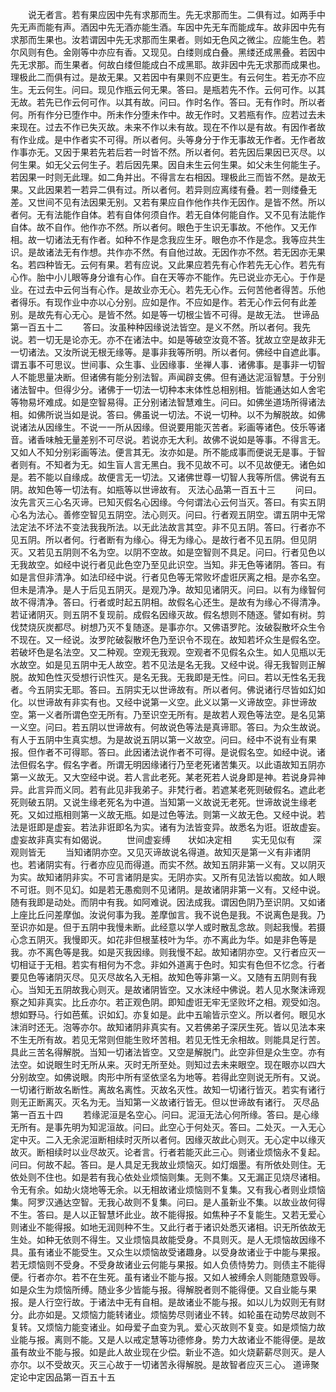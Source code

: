 <!-- { "loadSidebar": true } -->
　　说无者言。若有果应因中先有求那而生。先无求那而生。二俱有过。如两手中先无声而能有声。酒因中先无酒亦能生酒。车因中先无车而能成车。故非因中先有求那而生果也。汝若谓因中先无求那而生果者。则如无色风之微尘。应能生色。若尔风则有色。金刚等中亦应有香。又现见。白缕则成白叠。黑缕还成黑叠。若因中先无求那。而生果者。何故白缕但能成白不成黑耶。故非因中先无求那而成果也。理极此二而俱有过。是故无果。又若因中有果则不应更生。有云何生。若无亦不应生。无云何生。问曰。现见作瓶云何无果。答曰。是瓶若先不作。云何可作。以其无故。若先已作云何可作。以其有故。问曰。作时名作。答曰。无有作时。所以者何。所有作分已堕作中。所未作分堕未作中。故无作时。又若瓶有作。应若过去未来现在。过去不作已失灭故。未来不作以未有故。现在不作以是有故。有因作者故有作业成。是中作者实不可得。所以者何。头等身分于作无事故无作者。无作者故作事亦无。又因于果若先若后若一时皆不然。所以者何。若先因后果因已灭尽。以何生果。如无父云何生子。若后因先果。因自未生云何生果。如父未生何能生子。若因果一时则无此理。如二角并出。不得言左右相因。理极此三而皆不然。是故无果。又此因果若一若异二俱有过。所以者何。若异则应离缕有叠。若一则缕叠无差。又世间不见有法因果无别。又若有果应自作他作共作无因作。是皆不然。所以者何。无有法能作自体。若有自体何须自作。若无自体何能自作。又不见有法能作自体。故不自作。他作亦不然。所以者何。眼色于生识无事故。不他作。又无作相。故一切诸法无有作者。如种不作是念我应生牙。眼色亦不作是念。我等应共生识。是故诸法无有作想。共作亦不然。有自他过故。无因作亦不然。若无因亦无果名。若四种皆无。云何有果。若有应说。又此果应若先有心作若先无心作。若先有心作。胎中小儿眼等身分谁有心作。自在天等亦不能作。先已说业亦无心。于作是业。在过去中云何当有心作。是故业亦无心。若先无心作。云何苦他者得苦。乐他者得乐。有现作业中亦以心分别。应如是作。不应如是作。若无心作云何有此差别。是故先有心无心。是皆不然。如是等一切根尘皆不可得。是故无法。
世谛品第一百五十二
　　答曰。汝虽种种因缘说法皆空。是义不然。所以者何。我先说。若一切无是论亦无。亦不在诸法中。如是等破空汝竟不答。犹故立空是故非无一切诸法。又汝所说无根无缘等。是事非我等所明。所以者何。佛经中自遮此事。谓五事不可思议。世间事、众生事、业因缘事．坐禅人事．诸佛事。是事非一切智人不能思量决断。但诸佛有能分别法智。声闻辟支佛。但有通达泥洹智慧。于分别诸法智中。但得少分。诸佛于一切法一切种本末体性总相别相。皆能通达如人舍宅等物易坏难成。如是空智易得。正分别诸法智慧难生。问曰。如佛坐道场所得诸法相。如佛所说当如是说。答曰。佛虽说一切法。不说一切种。以不为解脱故。如佛说诸法从因缘生。不说一一所从因缘。但说要用能灭苦者。彩画等诸色。伎乐等诸音。诸香味触无量差别不可尽说。若说亦无大利。故佛不说如是等事。不得言无。又如人不知分别彩画等法。便言其无。汝亦如是。所不能成事而便说无是事。于智者则有。不知者为无。如生盲人言无黑白。我不见故不可。以不见故便无。诸色如是。若不能以自缘成。故便言无一切法。又诸佛世尊一切智人我等所信。佛说有五阴。故知色等一切法有。如瓶等以世谛故有。
灭法心品第一百五十三
　　问曰。汝先言灭三心名灭谛。已知灭假名心因缘。今何谓法心云何当灭。答曰。有实五阴心名为法心。善修空智见五阴空。法心则灭。问曰。行者观五阴空。谓五阴中无常法定法不坏法不变法我我所法。以无此法故言其空。非不见五阴。答曰。行者亦不见五阴。所以者何。行者断有为缘心。得无为缘心。是故行者不见五阴。但见阴灭。又若见五阴则不名为空。以阴不空故。如是空智则不具足。问曰。行者见色以无我故空。如经中说行者见此色空乃至见此识空。当知。非无色等诸阴。答曰。有如是言但非清净。如法印经中说。行者见色等无常败坏虚诳厌离之相。是亦名空。但未是清净。是人于后见五阴灭。是观乃净。故知见诸阴灭。问曰。以有为缘智何故不得清净。答曰。行者或时起五阴相。故假名心还生。是故有为缘心不得清净。若证诸阴灭。则五阴不复现前。成假名因缘灭故。假名想则不随逐。譬如有树。剪伐焚烧灰炭都尽。树想乃灭不复随逐。是事亦尔。又佛语罗陀。汝破裂散坏众生令不现在。又一经说。汝罗陀破裂散坏色乃至识令不现在。故知若坏众生是假名空。若破坏色是名法空。又二种观。空观无我观。空观者不见假名众生。如人见瓶以无水故空。如是见五阴中无人故空。若不见法是名无我。又经中说。得无我智则正解脱。故知色性灭受想行识性灭。是名无我。无我即是无性。问曰。若以无性名无我者。今五阴实无耶。答曰。五阴实无以世谛故有。所以者何。佛说诸行尽皆如幻如化。以世谛故有非实有也。又经中说第一义空。此义以第一义谛故空。非世谛故空。第一义者所谓色空无所有。乃至识空无所有。是故若人观色等法空。是名见第一义空。问曰。若五阴以世谛故有。何故说色等法是真谛耶。答曰。为众生故说。有人于五阴中生真实想。为是故说五阴以第一义故空。问曰。经中不说有业有果报。但作者不可得耶。答曰。此因诸法说作者不可得。是说假名空。如经中说。诸法但假名字。假名字者。所谓无明因缘诸行乃至老死诸苦集灭。以此语故知五阴亦第一义故无。又大空经中说。若人言此老死。某老死若人说身即是神。若说身异神异。此言异而义同。若有此见非我弟子。非梵行者。若遮某老死则破假名。遮此老死则破五阴。又说生缘老死名为中道。当知第一义故说无老死。世谛故说生缘老死。又如过瓶相则第一义故无瓶。如是过色等法。则第一义故无色。又经中说。若法是诳即是虚妄。若法非诳即名为实。诸有为法皆变异。故悉名为诳。诳故虚妄。虚妄故非真实有如偈说。
　　世间虚妄缚　　状如决定相
　　实无见似有　　深观则皆无
　　当知诸阴亦空。又见灭谛故说名得道。故知灭是第一义有非诸阴也。若诸阴实有。行者亦应见而得道。而实不然。故知五阴非第一义有。又以阴灭为实。故知诸阴非实。不可言诸阴是实。无阴亦实。又所有见法皆以痴故。如人眼不可诳。则不见幻。如是若无愚痴则不见诸阴。是故诸阴非第一义有。又经中说。随有我即是动处。而阴中有我。如阿难说。因法成我。谓因色阴乃至识阴。又如诸上座比丘问差摩伽。汝说何事为我。差摩伽言。我不说色是我。不说离色是我。乃至识亦如是。但于五阴中我慢未断。此经意以学人或时散乱念故。则起我慢。若摄心念五阴灭。我慢即灭。如花非但根茎枝叶为华。亦不离此为华。如是非色等是我。亦不离色等是我。如是灭我因缘。则我慢不起。故知诸阴亦空。又行者应灭一切相证于无相。若实有相何为不念。非如外道离于色时。知实有色但不忆念。行者要见色等诸阴灭尽。见灭尽故名入无相。故知色等非第一义。又随有五阴则有我心。当知无五阴故我心则灭。是故诸阴皆空。又水沫经中佛说。若人见水聚沫谛观察之知非真实。比丘亦尔。若正观色阴。即知虚诳无牢无坚败坏之相。观受如泡。想如野马。行如芭蕉。识如幻。亦复如是。此中五喻皆示空义。所以者何。眼见水沫消时还无。泡等亦尔。故知诸阴非真实有。又若佛弟子深厌生死。皆以见法本来不生无所有故。若见无常则但能生败坏苦相。若见无性无余相故。则能具足行苦。具此三苦名得解脱。当知一切诸法皆空。又空是解脱门。此空非但是众生空。亦有法空。如说眼生时无所从来。灭时无所至处。则知过去未来眼空。现在眼亦以四大分别故空。如佛说眼。肉形中所有坚依坚名为地等。若得此空则说无所有。又说。一切诸行断故名断性。离故名离性。灭故名灭性。故知一切诸行皆灭。若实有诸行则无正断离灭。灭名为无。当知第一义故诸行皆无。但以世谛故有诸行。
灭尽品第一百五十四
　　若缘泥洹是名空心。问曰。泥洹无法心何所缘。答曰。是心缘无所有。是事先明为知泥洹故。问曰。此空心于何处灭。答曰。二处灭。一入无心定中灭。二入无余泥洹断相续时灭所以者何。因缘灭故此心则灭。无心定中以缘灭故灭。断相续时以业尽故灭。论者言。行者若能灭此三心。则诸业烦恼永不复起。问曰。何故不起。答曰。是人具足无我故业烦恼灭。如灯烟墨。有所依处则住。无依处则不住也。如是若有我心依处业烦恼则集。无则不集。又无漏正见烧尽诸相。令无有余。如劫火烧地等无余。以无相故诸业烦恼则不复集。又有我心者则业烦恼集。阿罗汉通达空智。无我心故则不复集。问曰。是人虽新业不集。以故业故何得不生。答曰。是人以正智慧坏此业。故不能得报。如焦种子不复能生。又若无爱心则诸业不能得报。如地无润则种不生。又此行者于诸识处悉灭诸相。识无所依故无生处。如种无依则不得生。又业烦恼具故能受身。不具则灭。是人无烦恼故因缘不具。虽有诸业不能受生。又众生以烦恼故受诸趣身。以受身故诸业于中能与果报。若无烦恼则不受身。不受身故诸业云何能与果报。如人负债恃势力。则债主不能得便。行者亦尔。若不在生死。虽有诸业不能与报。又如人被缚余人则能随意毁辱。如是众生为烦恼所缚。随业多少皆能与报。得解脱者则不能得便。又自业能与果报。是人行空行故。于诸法中无有自相。是故诸业不能与报。如以儿为奴则无有财分。此亦如是。又烦恼力能转诸业。烦恼势尽则诸业不转。如轮虽在动势尽故则不复转。又烦恼力能变诸业。如母爱子血变为乳。爱心灭故则不复变。如是烦恼力故业能与报。离则不能。又是人以戒定慧等功德修身。势力大故诸业不能得便。是故虽有故业不能与报。如是此人故业现在少偿。新业不造。如火烧薪薪尽则灭。是人亦尔。以不受故灭。灭三心故于一切诸苦永得解脱。是故智者应灭三心。
道谛聚定论中定因品第一百五十五
